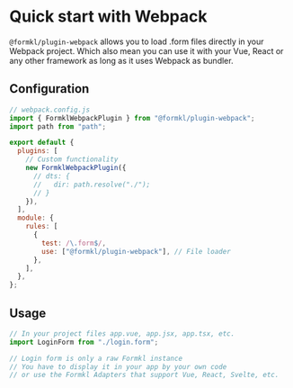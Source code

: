 # Quick start with Webpack

`@formkl/plugin-webpack` allows you to load .form files directly in your Webpack project. Which also mean you can use it with your Vue, React or any other framework as long as it uses Webpack as bundler.

## Configuration

```js
// webpack.config.js
import { FormklWebpackPlugin } from "@formkl/plugin-webpack";
import path from "path";

export default {
  plugins: [
    // Custom functionality
    new FormklWebpackPlugin({
      // dts: {
      //   dir: path.resolve("./");
      // }
    }),
  ],
  module: {
    rules: [
      {
        test: /\.form$/,
        use: ["@formkl/plugin-webpack"], // File loader
      },
    ],
  },
};
```

## Usage

```js
// In your project files app.vue, app.jsx, app.tsx, etc.
import LoginForm from "./login.form";

// Login form is only a raw Formkl instance
// You have to display it in your app by your own code
// or use the Formkl Adapters that support Vue, React, Svelte, etc.
```
